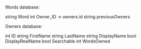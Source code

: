 Words database:

string Word
int Owner_ID -> owners.id
string previousOwners

Owners database:

int ID
string FirstName
string LastName
string DisplayName
bool DisplayRealName
bool Searchable
int WordsOwned







